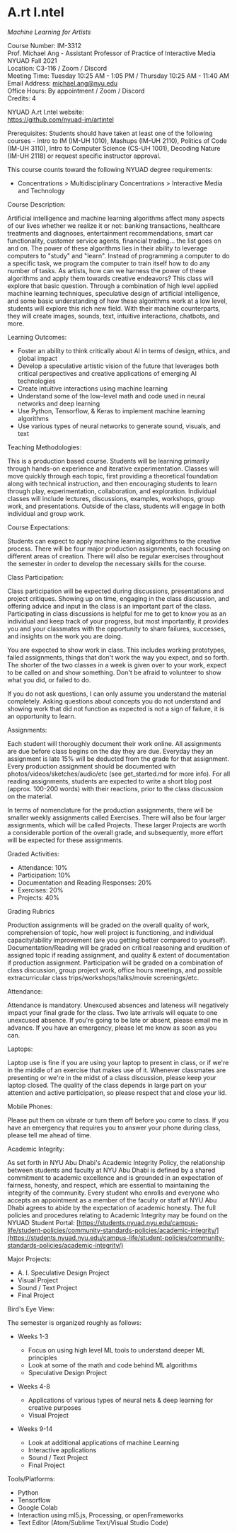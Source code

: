 # A.rt I.ntel
_Machine Learning for Artists_

Course Number: IM-3312<br />
Prof. Michael Ang - Assistant Professor of Practice of Interactive Media<br />
NYUAD Fall 2021<br />
Location: C3-116 / Zoom / Discord<br />
Meeting Time: Tuesday 10:25 AM - 1:05 PM / Thursday 10:25 AM - 11:40 AM<br />
Email Address: michael.ang@nyu.edu<br />
Office Hours: By appointment / Zoom / Discord<br />
Credits: 4<br />

NYUAD A.rt I.ntel website:<br />
https://github.com/nyuad-im/artintel

Prerequisites: Students should have taken at least one of the following courses -  Intro to IM (IM-UH 1010), Mashups (IM-UH 2110), Politics of Code (IM-UH 3110), Intro to Computer Science (CS-UH 1001), Decoding Nature (IM-UH 2118) or request specific instructor approval.

This course counts toward the following NYUAD degree requirements:
- Concentrations &gt; Multidisciplinary Concentrations &gt; Interactive Media and Technology

Course Description:

Artificial intelligence and machine learning algorithms affect many aspects of our lives whether we realize it or not: banking transactions, healthcare treatments and diagnoses, entertainment recommendations, smart car functionality, customer service agents, financial trading… the list goes on and on. The power of these algorithms lies in their ability to leverage computers to &quot;study&quot; and &quot;learn&quot;. Instead of programming a computer to do a specific task, we program the computer to train itself how to do any number of tasks. As artists, how can we harness the power of these algorithms and apply them towards creative endeavors? This class will explore that basic question. Through a combination of high level applied machine learning techniques, speculative design of artificial intelligence, and some basic understanding of how these algorithms work at a low level, students will explore this rich new field. With their machine counterparts, they will create images, sounds, text, intuitive interactions, chatbots, and more.

Learning Outcomes:
- Foster an ability to think critically about AI in terms of design, ethics, and global impact
- Develop a speculative artistic vision of the future that leverages both critical perspectives and creative applications of emerging AI technologies
- Create intuitive interactions using machine learning
- Understand some of the low-level math and code used in neural networks and deep learning
- Use Python, Tensorflow, &amp; Keras to implement machine learning algorithms
- Use various types of neural networks to generate sound, visuals, and text

Teaching Methodologies:

This is a production based course. Students will be learning primarily through hands-on experience and iterative experimentation. Classes will move quickly through each topic, first providing a theoretical foundation along with technical instruction, and then encouraging students to learn through play, experimentation, collaboration, and exploration. Individual classes will include lectures, discussions, examples, workshops, group work, and presentations. Outside of the class, students will engage in both individual and group work.

Course Expectations:

Students can expect to apply machine learning algorithms to the creative process. There will be four major production assignments, each focusing on different areas of creation. There will also be regular exercises throughout the semester in order to develop the necessary skills for the course.

Class Participation:

Class participation will be expected during discussions, presentations and project critiques. Showing up on time, engaging in the class discussion, and offering advice and input in the class is an important part of the class. Participating in class discussions is helpful for me to get to know you as an individual and keep track of your progress, but most importantly, it provides you and your classmates with the opportunity to share failures, successes, and insights on the work you are doing.

You are expected to show work in class. This includes working prototypes, failed assignments, things that don&#39;t work the way you expect, and so forth. The shorter of the two classes in a week is given over to your work, expect to be called on and show something. Don&#39;t be afraid to volunteer to show what you did, or failed to do.

If you do not ask questions, I can only assume you understand the material completely. Asking questions about concepts you do not understand and showing work that did not function as expected is not a sign of failure, it is an opportunity to learn.

Assignments:

Each student will thoroughly document their work online. All assignments are due before class begins on the day they are due. Everyday they an assignment is late 15% will be deducted from the grade for that assignment. Every production assignment should be documented with photos/videos/sketches/audio/etc (see get_started.md for more info). For all reading assignments, students are expected to write a short blog post (approx. 100-200 words) with their reactions, prior to the class discussion on the material.

In terms of nomenclature for the production assignments, there will be smaller weekly assignments called Exercises. There will also be four larger assignments, which will be called Projects. These larger Projects are worth a considerable portion of the overall grade, and subsequently, more effort will be expected for these assignments.

Graded Activities:
- Attendance: 10%
- Participation: 10%
- Documentation and Reading Responses: 20%
- Exercises: 20%
- Projects: 40%

Grading Rubrics

Production assignments will be graded on the overall quality of work, comprehension of topic, how well project is functioning, and individual capacity/ability improvement (are you getting better compared to yourself). Documentation/Reading will be graded on critical reasoning and erudition of assigned topic if reading assignment, and quality &amp; extent of documentation if production assignment. Participation will be graded on a combination of class discussion, group project work, office hours meetings, and possible extracurricular class trips/workshops/talks/movie screenings/etc.

Attendance:

Attendance is mandatory. Unexcused absences and lateness will negatively impact your final grade for the class. Two late arrivals will equate to one unexcused absence. If you&#39;re going to be late or absent, please email me in advance. If you have an emergency, please let me know as soon as you can.

Laptops:

Laptop use is fine if you are using your laptop to present in class, or if we&#39;re in the middle of an exercise that makes use of it. Whenever classmates are presenting or we&#39;re in the midst of a class discussion, please keep your laptop closed. The quality of the class depends in large part on your attention and active participation, so please respect that and close your lid.

Mobile Phones:

Please put them on vibrate or turn them off before you come to class. If you have an emergency that requires you to answer your phone during class, please tell me ahead of time.

Academic Integrity:

As set forth in NYU Abu Dhabi&#39;s Academic Integrity Policy, the relationship between students and faculty at NYU Abu Dhabi is defined by a shared commitment to academic excellence and is grounded in an expectation of fairness, honesty, and respect, which are essential to maintaining the integrity of the community. Every student who enrolls and everyone who accepts an appointment as a member of the faculty or staff at NYU Abu Dhabi agrees to abide by the expectation of academic honesty. The full policies and procedures relating to Academic Integrity may be found on the NYUAD Student Portal: [https://students.nyuad.nyu.edu/campus-life/student-policies/community-standards-policies/academic-integrity/](https://students.nyuad.nyu.edu/campus-life/student-policies/community-standards-policies/academic-integrity/)

Major Projects:
- A. I. Speculative Design Project
- Visual Project
- Sound / Text Project
- Final Project

Bird&#39;s Eye View:

The semester is organized roughly as follows:
- Weeks 1-3
  - Focus on using high level ML tools to understand deeper ML principles
  - Look at some of the math and code behind ML algorithms
  - Speculative Design Project
- Weeks 4-8
  - Applications of various types of neural nets &amp; deep learning for creative purposes
  - Visual Project

- Weeks 9-14
  - Look at additional applications of machine Learning
  - Interactive applications
  - Sound / Text Project
  - Final Project


Tools/Platforms:
- Python
- Tensorflow
- Google Colab
- Interaction using ml5.js, Processing, or openFrameworks
- Text Editor (Atom/Sublime Text/Visual Studio Code)
